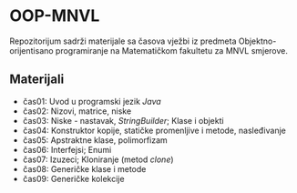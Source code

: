 # OOP-MNVL
Repozitorijum sadrži materijale sa časova vježbi iz predmeta Objektno-orijentisano programiranje na Matematičkom fakultetu za MNVL smjerove.

## Materijali
  - čas01: Uvod u programski jezik *Java*
  - čas02: Nizovi, matrice, niske
  - čas03: Niske - nastavak, *StringBuilder*; Klase i objekti
  - čas04: Konstruktor kopije, statičke promenljive i metode, nasleđivanje
  - čas05: Apstraktne klase, polimorfizam
  - čas06: Interfejsi; Enumi
  - čas07: Izuzeci; Kloniranje (metod *clone*)
  - čas08: Generičke klase i metode
  - čas09: Generičke kolekcije
